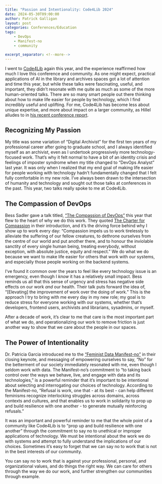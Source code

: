 ```yaml
---
title: "Passion and Intentionality: Code4Lib 2024"
date: 2024-05-30T09:00:00
author: Patrick Galligan
layout: post
categories: Conferences/Education
tags:
    - DevOps
    - Manifest-no
    - community

excerpt_separator: <!--more-->
---
```


I went to [Code4Lib]( https://2024.code4lib.org/) again this year, and the experience reaffirmed how much I love this conference and community. As one might expect, practical applications of AI in the library and archives spaces got a lot of attention and time this year, but while these talks were fascinating, useful, and important, they didn’t resonate with me quite as much as some of the more human-oriented talks. There are so many smart people out there thinking about how to make life easier for people by technology, which I find incredibly useful and uplifting. For me, Code4Lib has become less about unique expertise, and more about impact on a larger community, as Hillel alludes to in [his recent conference report]( https://blog.rockarch.org/ai-pdfs-and-community).

<!--more-->

## Recognizing My Passion

My title was some variation of “Digital Archivist” for the first ten years of my professional career after going to graduate school, and I always identified myself as an archivist, even as I undertook progressively more technology-focused work. That’s why it felt normal to have a bit of an identity crisis and feelings of imposter syndrome when my title changed to “DevOps Analyst” last year. It was only when I realized that my end goal of making life easier for people working with technology hadn’t fundamentally changed that I felt fully comfortable in my new role. I’ve always been drawn to the intersection of humanity and technology and sought out those talks at conferences in the past. This year, two talks really spoke to me at Code4Lib.

## The Compassion of DevOps

Bess Sadler gave a talk titled, [“The Compassion of DevOps”]( https://osf.io/4pqfc) this year that flew to the heart of why we do this work. They quoted [The Charter for Compassion]( https://charterforcompassion.org/) in their introduction, and it’s the driving force behind why I show up to work every day: “Compassion impels us to work tirelessly to alleviate the suffering of our fellow creatures, to dethrone ourselves from the centre of our world and put another there, and to honour the inviolable sanctity of every single human
being, treating everybody, without exception, with absolute justice, equity and
respect.” We do what we do because we want to make life easier for others that work with our systems, and especially those people working on the backend systems.

I’ve found it common over the years to feel like every technology issue is an emergency, even though I _know_ it has a relatively small impact. Bess reminds us all that this sense of urgency and stress has negative side effects on our work _and_ our health. Their talk puts forward the idea of, “[Elevating] the improvement of work over the doing of work.” This is the approach I try to bring with me every day in my new role; my goal is to reduce stress for everyone working with our systems, whether that’s developers, frontend users, archivists and librarians, sysadmins, or myself.

After a decade of work, it’s clear to me that care is the most important part of what we do, and operationalizing our work to remove friction is just another way to show that we care about the people in our spaces.

## The Power of Intentionality

Dr. Patricia Garcia introduced me to the [“Feminist Data Manifest-no”]( https://www.manifestno.com/) in their closing keynote, and messaging of empowering ourselves to say, “No” for the betterment of our society immediately resonated with me, even though I seldom work with data. The Manifest-no’s commitment to “to taking back control over the ways we behave, live, and engage with data and its technologies,” is a powerful reminder that it’s important to be intentional about selecting and interrogating our choices of technology. According to the Manifest-no, “Refusal is work, one that - at its best - can help different feminisms recognize interlocking struggles across domains, across contexts and cultures, and that enables us to work in solidarity to prop up and build resilience with one another - to generate mutually reinforcing refusals.”

It was an important and powerful reminder to me that the whole point of a community like Code4Lib is to “prop up and build resilience with one another” through the commitment to say no to unethical or improper applications of technology. We must be intentional about the work we do with systems and attempt to fully understand the implications of our choices. Sometimes it’s easy to forget that we can say no to work that is not in the best interests of our community.

You can say no to work that is against your professional, personal, and organizational values, and do things the right way. We can care for others through the way we do our work, and further strengthen our communities through example.

